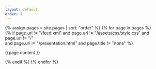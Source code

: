 ```yaml
---
layout: default
order: 1
---
```


{% assign pages = site.pages | sort: "order" %}
{% for page in pages %}
{% if page.url != "/feed.xml" 
and page.url != "/assets/css/style.css" 
and  page.url != "/"  
and page.url != "/presentation.html"
and page.title != "none" 
%}

<!-- page.content | markdownify -->
{{page.content }}

{% endif %}
{% endfor %}



 
 
